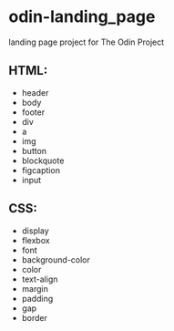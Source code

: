 # odin-landing_page
landing page project for The Odin Project

## HTML:
* header
* body
* footer
* div
* a
* img
* button
* blockquote
* figcaption
* input

## CSS:
* display
* flexbox
* font
* background-color
* color
* text-align
* margin
* padding
* gap
* border